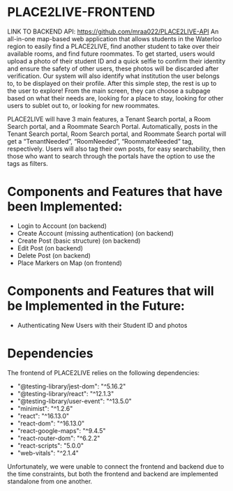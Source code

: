 # PLACE2LIVE-FRONTEND

LINK TO BACKEND API: https://github.com/mraa022/PLACE2LIVE-API
An all-in-one map-based web application that allows students in the Waterloo region to easily find a PLACE2LIVE, find another student to take over their available rooms, and find future roommates. To get started, users would upload a photo of their student ID and a quick selfie to confirm their identity and ensure the safety of other users, these photos will be discarded after verification. Our system will also identify what institution the user belongs to, to be displayed on their profile. After this simple step, the rest is up to the user to explore! From the main screen, they can choose a subpage based on what their needs are, looking for a place to stay, looking for other users to sublet out to, or looking for new roommates.

PLACE2LIVE will have 3 main features, a Tenant Search portal, a Room Search portal, and a Roommate Search Portal. Automatically, posts in the Tenant Search portal, Room Search portal, and Roommate Search portal will get a “TenantNeeded”, “RoomNeeded”, “RoommateNeeded” tag, respectively. Users will also tag their own posts, for easy searchability, then those who want to search through the portals have the option to use the tags as filters.

# **Components and Features that have been Implemented:**
- Login to Account (on backend)
- Create Account (missing authentication) (on backend)
- Create Post (basic structure) (on backend)
- Edit Post (on backend)
- Delete Post (on backend)
- Place Markers on Map (on frontend)

# **Components and Features that will be Implemented in the Future:**
- Authenticating New Users with their Student ID and photos

# **Dependencies**
The frontend of PLACE2LIVE relies on the following dependencies:
- "@testing-library/jest-dom": "^5.16.2"
- "@testing-library/react": "^12.1.3"
- "@testing-library/user-event": "^13.5.0"
- "minimist": "^1.2.6"
- "react": "^16.13.0"
- "react-dom": "^16.13.0"
- "react-google-maps": "^9.4.5"
- "react-router-dom": "^6.2.2"
- "react-scripts": "5.0.0"
- "web-vitals": "^2.1.4"

Unfortunately, we were unable to connect the frontend and backend due to the time constraints, but both the frontend and backend are implemented standalone from one another.

